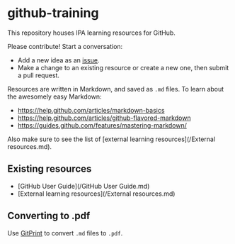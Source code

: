 github-training
===============

This repository houses IPA learning resources for GitHub.

Please contribute! Start a conversation:
- Add a new idea as an [issue](https://github.com/PovertyAction/github-training/issues).
- Make a change to an existing resource or create a new one, then submit a pull request.

Resources are written in Markdown, and saved as `.md` files. To learn about the awesomely easy Markdown:
- https://help.github.com/articles/markdown-basics
- https://help.github.com/articles/github-flavored-markdown
- https://guides.github.com/features/mastering-markdown/

Also make sure to see the list of [external learning resources](/External resources.md).

Existing resources
------------------

- [GitHub User Guide](/GitHub User Guide.md)
- [External learning resources](/External resources.md)

Converting to .pdf
------------------

Use [GitPrint](http://gitprint.com/) to convert `.md` files to `.pdf`.
